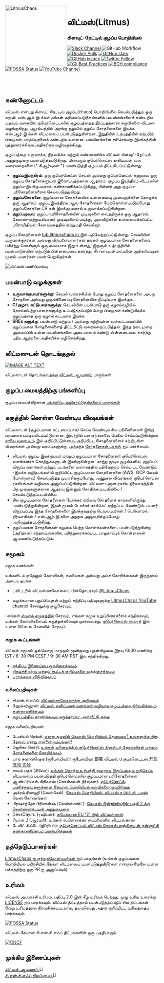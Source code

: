 <img alt="LitmusChaos" src="https://landscape.cncf.io/logos/litmus.svg" width="200" align="left">

# லிட்மஸ்(Litmus)
### கிளவுட்-நேட்டிவ் குழப்ப பொறியியல்

[![Slack Channel](https://img.shields.io/badge/Slack-Join-purple)](https://slack.litmuschaos.io)
![GitHub Workflow](https://github.com/litmuschaos/litmus/actions/workflows/push.yml/badge.svg?branch=master)
[![Docker Pulls](https://img.shields.io/docker/pulls/litmuschaos/chaos-operator.svg)](https://hub.docker.com/r/litmuschaos/chaos-operator)
[![GitHub stars](https://img.shields.io/github/stars/litmuschaos/litmus?style=social)](https://github.com/litmuschaos/litmus/stargazers)
[![GitHub issues](https://img.shields.io/github/issues/litmuschaos/litmus)](https://github.com/litmuschaos/litmus/issues)
[![Twitter Follow](https://img.shields.io/twitter/follow/litmuschaos?style=social)](https://twitter.com/LitmusChaos)
[![CII Best Practices](https://bestpractices.coreinfrastructure.org/projects/3202/badge)](https://bestpractices.coreinfrastructure.org/projects/3202)
[![BCH compliance](https://bettercodehub.com/edge/badge/litmuschaos/litmus?branch=master)](https://bettercodehub.com/)
[![FOSSA Status](https://app.fossa.io/api/projects/git%2Bgithub.com%2Flitmuschaos%2Flitmus.svg?type=shield)](https://app.fossa.io/projects/git%2Bgithub.com%2Flitmuschaos%2Flitmus?ref=badge_shield)
[![YouTube Channel](https://img.shields.io/badge/YouTube-Subscribe-red)](https://www.youtube.com/channel/UCa57PMqmz_j0wnteRa9nCaw)
<br><br><br><br>


## கண்ணோட்டம்

லிட்மஸ் என்பது கிளவுட்-நேட்டிவ் குழப்ப(chaos) பொறியியலை செயல்படுத்தும் ஒரு கருவி. எஸ்.ஆர்.இ.க்கள் தங்கள் வரிசைப்படுத்தல்களில் பலவீனங்களைக் கண்டறிய உதவும் வகையில் குபெர்னெட்டஸில் குழப்பத்தைத் தீர்ப்பதற்கான கருவிகளை லிட்மஸ் வழங்குகிறது. ஆரம்பத்தில் அரங்கு சூழலில் குழப்ப சோதனைகளை இயக்க எஸ்.ஆர்.இ.க்கள் லிட்மஸைப் பயன்படுத்துகின்றன, இறுதியில் உற்பத்தியில் ஏற்படும் பிழைகள், பாதிப்புகளைக் கண்டறிய  உள்ளன. பலவீனங்களை சரிசெய்வது இயக்கத்தின் புத்துணர்ச்சியை அதிகரிக்க வழிவகுக்கிறது.

குழப்பத்தை உருவாக்க, நிர்வகிக்க மற்றும் கண்காணிக்க லிட்மஸ் கிளவுட்-நேட்டிவ் அணுகுமுறை பயன்படுத்தபடுகிறது. பின்வரும் குபெர்னெட்ஸ் தனிப்பயன் வள வரையறைகளை (* சிஆர்டிகள் *) பயன்படுத்தி குழப்பம் திட்டமிடப்பட்டுள்ளது:

- **குழப்பஇயந்திரம்**: ஒரு குபெர்னெட்ஸ் செயலி அல்லது குபெர்னெட்ஸ் கணுவை ஒரு குழப்ப சோதனைகளுடன் இணைப்பதற்கான ஆதாரம். குழப்ப இயந்திரம் லிட்மஸின் குழப்ப-இயக்குபவரால் கண்காணிக்கப்படுகிறது, பின்னர் அது குழப்ப-பரிசோதனைகளைச் செயல்படுத்துகிறது.
- **குழப்பசோதனை**: குழப்பமான சோதனையின் உள்ளமைவு அளவுருக்களை தொகுக்க ஒரு ஆதாரம். குழப்பஇயந்திரம் ஆல் சோதனைகள் மேற்கொள்ளப்படும்போது குழப்பசோதனை CR கள் இயக்குபவரால் உருவாக்கப்படுகின்றன.
- **குழப்பமுடிவு**: குழப்ப-பரிசோதனையின் முடிவுகளை வைத்திருக்க ஒரு ஆதாரம். கேயாஸ்-ஏற்றுமதியாளர் முடிவுகளைப் படித்து, அளவீடுகளை உள்ளமைக்கப்பட்ட ப்ரோமிதியஸ் சேவையகத்தில் ஏற்றுமதி செய்கிறார்.

குழப்ப சோதனைகள் <a href="https://hub.litmuschaos.io" target="_blank"> tub.litmuschaos.io </a> இல் பதிவேற்றப்பட்டுள்ளது. செயலியின் உருவாக்குநர்கள் அல்லது விற்பனையாளர்கள் தங்கள் குழப்பமான சோதனைகளைப் பகிர்ந்து கொள்ளும் ஒரு  மையமாக இது உள்ளது, இதனால் உற்பத்தியில் பயன்பாடுகளின் ஏற்படும் பின்னடைவை தகர்த்து, சீரான பயன்பாட்டினை அதிகரிப்பதன் மூலம்  பயனர்கள் பயன் பெறுகிறார்கள்.

![லிட்மஸ் பணிப்பாய்வு](/images/litmus-arch_1.png)

## பயன்பாடு வழக்குகள்

- **உருவாக்குபவர்களுக்கு**: செயலி வளர்ச்சியின் போது குழப்ப சோதனைகளை அலகு சோதனை அல்லது ஒருங்கிணைப்பு சோதனையின் நீட்டிப்பாக இயக்குக.
- **CI குழாய் கட்டுபவர்களுக்கு**: செயலியின் பயன்பாடு ஒரு குழாய்வழியில் தோல்வியுற்ற பாதைகளுக்கு உட்படுத்தப்படும்போது பிழைகள் கண்டுபிடிக்க குழப்பத்தை ஒரு குழாய் கட்டமாக இயக்க.
- **SREs களுக்கு**: பயன்பாடு மற்றும் / அல்லது சுற்றியுள்ள உள்கட்டமைப்பில் குழப்பமான சோதனைகளைத் திட்டமிட்டு வரையறைப்படுத்தல். இந்த நடைமுறை அமைப்பில் உள்ள பலவீனங்களை அடையாளம் கண்டு, பின்னடைவை தகர்த்து புதிய ஆற்றலை அதிகரிக்க வழிசெய்கிறது.

## லிட்மஸுடன் தொடங்குதல்

[![IMAGE ALT TEXT](/images/maxresdefault.jpg)](https://youtu.be/W5hmNbaYPfM)

லிட்மஸுடன் தொடங்குவதற்கு  <a href="https://docs.litmuschaos.io/docs/next/getstarted.html" target="_blank">லிட்மஸ் ஆவணம்</a> பாருங்கள்

## குழப்ப மையத்திற்கு பங்களிப்பு

குழப்ப மையத்திற்கான <a href="https://github.com/litmuschaos/community-charts/blob/master/CONTRIBUTING.md" target="_blank">பங்களிப்பு வழிகாட்டுதல்களைப் பாருங்கள்</a> 

## கருத்தில் கொள்ள வேண்டிய விஷயங்கள்

லிட்மஸுடன் (குழப்பமான கட்டமைப்பாக) செய்ய வேண்டிய சில பரிசீலனைகள் இங்கு பரவலாக பட்டியலிடப்பட்டுள்ளன. இவற்றில் பல ஏற்கனவே வேலை செய்யப்படுகின்றன
[சாலை வரைபடம்](./ROADMAP.md) இல் குறிப்பிட்டுள்ளபடி.குறிப்பிட்ட சோதனைகளைச் சுற்றியுள்ள விவரங்கள் அல்லது வரம்புகளுக்கு, அந்தந்த [சோதனைகள் டாக்ஸ்](https://docs.litmuschaos.io/docs/pod-delete/) ஐப் பார்க்கவும்.

- லிட்மஸ் குழப்ப இயக்குபவர் மற்றும் குழப்பமான சோதனைகள்  குபெர்னெட்ஸ் வளங்களாக கொத்துக்களுடன் இயங்குகின்றன. காற்று மூடிய சூழல்களில், குழப்பம் விருப்ப வளங்கள் மற்றும் படங்களை வளாகத்தில் பதிவேற்றம் செய்ய பட வேண்டும்
-இயக்க வழிதடங்களில் குறிப்பிட்ட குழப்பமான சோதனைகளை (AWS, GCP மேகம் போன்றவை) செயல்படுத்த முயற்சிக்கும்போது, அணுகல் விவரங்கள் குபெர்னெட்ஸ் ரகசியங்கள் வழியாக அனுப்பப்படுகின்றன. லிட்மஸுடனான ரகசிய நிர்வாகத்தின் பிற முறைகளுக்கான ஆதரவு இன்னும் சோதிக்கப்படவில்லை / செயல்படுத்தப்படவில்லை.
- சில குழப்பமான சோதனைகள் டோக்கர் ஏபியை சோதனைக் காய்களிலிருந்து பயன்படுத்துகின்றன, இதன் மூலம் டோக்கர் சாக்கெட் ஏற்றப்பட வேண்டும். பயனர் விருப்பப்படி இந்த சோதனைகளை இயக்குவதற்கு டெவலப்பர்கள் / டெவொப்ஸ் நிர்வாகிகள் / எஸ்.ஆர்.இ.களை அணுக அனுமதிக்கும்போது அறிவுறுத்தப்படுகிறது.
- குழப்பமான சோதனைகள் சலுகை பெற்ற கொள்கலன்களைப் பயன்படுத்துகின்ற (அரிதான) சந்தர்ப்பங்களில், பரிந்துரைக்கப்பட்ட பாதுகாப்புக் கொள்கைகள் ஆவணப்படுத்தப்படும்.


## சமூகம்

சமூக வளங்கள்:

உங்களிடம் ஏதேனும் கேள்விகள், கவலைகள் அல்லது அம்ச கோரிக்கைகள் இருந்தால் அடைய தயங்க

- ட்விட்டரில் லிட்மஸ்காவோஸைப் பின்தொடரவும் [@LitmusChaos](https://twitter.com/LitmusChaos).

- வழக்கமான புதுப்பிப்புகள் மற்றும் சந்திப்பு பதிவுகளுக்கு [LitmusChaos YouTube channel](https://www.youtube.com/channel/UCa57PMqmz_j0wnteRa9nCaw) சேனலுக்கு குழுசேரவும்.

-எங்கள் [ஸ்லாக் சமூகத்தில்](https://slack.litmuschaos.io/) சேரவும், எங்கள் சமூக உறுப்பினர்களைச் சந்திக்கவும், உங்கள் கேள்விகளையும் கருத்துக்களையும் முன்வைத்து, [குபெர்னெட்ஸ் ஸ்லாக்](https://slack.k8s.io/) இல் உள்ள #litmus சேனலில் சேரவும். 
### சமூக கூட்டங்கள்
லிட்மஸ் சமூகம் ஒவ்வொரு மாதமும் மூன்றாவது புதன்கிழமை இரவு 10:00 மணிக்கு IST / 6: 30 PM CEST / 9: 30 AM PST இல் சந்திக்கிறது.

- [சந்திப்பு இணைப்பை ஒத்திசைக்கவும்](https://zoom.us/j/91358162694)
- [நிகழ்ச்சி நிரல் மற்றும் கூட்டக் குறிப்புகளை ஒத்திசைக்கவும்](https://hackmd.io/a4Zu_sH4TZGeih-xCimi3Q)
- [டிராக்கரை விடுவிக்கவும்](https://github.com/litmuschaos/litmus/milestones)

### வலைப்பதிவுகள்

- சி.என்.சி.எஃப்: [லிட்மஸ்காவோஸுக்கு அறிமுகம்](https://www.cncf.io/blog/2020/08/28/introduction-to-litmuschaos/)
- ஹேக்கர்னூன்: [லிட்மஸ் தனிப்பயன் வளங்கள் வழியாக குழப்பத்தை நிர்வகிக்கவும் கண்காணிக்கவும்](https://hackernoon.com/solid-tips-on-how-to-manage-and-monitor-chaos-via-litmus-custom-resources-5g1s33m9)
- [குழப்பத்தில் காணக்கூடிய கருத்தாய்வு: அளவீட்டு கதை](https://dev.to/ksatchit/observability-considerations-in-chaos-the-metrics-story-6cb)

சமூக வலைப்பதிவுகள்:

- டேனியல் ரெய்ன்: [எனது சூழலில் கேயாஸ் பொறியியல் தேவையா? உங்களுக்கு இது தேவை என்று என்னை நம்புங்கள்!](https://maveric-systems.com/blog/do-i-need-chaos-engineering-on-my-environment-trust-me-you-need-it/)
- ஜெசிகா செர்ரி: [உங்கள் முனையத்தில் குபெர்னெட்ஸ் கிளஸ்டர் தோல்விகள் மற்றும் சோதனைகளை சோதிக்கவும்](https://opensource.com/article/21/6/kubernetes-litmus-chaos)
- யாங் சுவான்ஷெங் (குபேஸ்பியர்): [குபேஸ்பியர் 部署 லிட்மஸ் u குபர்னெட்டஸ் 开启 混沌 实验](https://kubesphere.io/zh/blogs/litmus-kubesphere/)
- சாயம் பதக் (சிவோ): [உங்கள் கொத்து உற்பத்தி தயாராக இருப்பதை உறுதிசெய்ய லிட்மஸைப் பயன்படுத்தி குபெர்னெட்ஸில் குழப்பமான பரிசோதனைகள்](https://www.civo.com/learn/chaos-engineering-kubernetes-litmus)
- ஆண்ட்ரியாஸ் கிரிவாஸ் (கொள்கலன் தீர்வுகள்): [குபெர்னெட்ஸ் பணிச்சுமைகளுக்கான கேயாஸ் பொறியியல் கருவிகளை ஒப்பிடுவது](https://blog.container-solutions.com/comparing-chaos-engineering-tools)
- அக்ரம் ரியாஹி (வெஸ்கேல்): [கேயாஸ் பொறியியல்: லிட்மஸ் ச ous ஸ் டவுஸ் லெஸ் கோணங்கள்](https://blog.wescale.fr/2021/03/11/chaos-engineering-litmus-sous-tous-les-angles/)
- பிரஷாந்தோ பிரியான்ஷு (லென்ஸ்கார்ட்): [கேயாஸ் இன்ஜினியரிங்-பகுதி 2 க்கு லென்ஸ்கார்ட்டின் அணுகுமுறை](https://blog.lenskart.com/lenskarts-approach-to-chaos-engineering-part-2-6290e4f3a74e)
- DevsDay.ru (ரஷியன்): [குபேக்கான் EU '21 இல் லிட்மஸ்காஸ்](https://devsday.ru/blog/details/40746)
- ரியான் பீ (ஆர்மரி): [உங்கள் ஸ்பின்னக்கர் பைப்லைனில் லிட்மஸ்காஸ்](https://www.armory.io/blog/litmuschaos-in-your-spinnaker-pipeline/)
- டேவிட் கில்டே (ஜீப்ரியம்): [குபெர்னெட்டில் லிட்மஸ் கேயாஸ் எஞ்சினுடன் தன்னாட்சி கண்காணிப்பைப் பயன்படுத்துதல்](https://www.zebrium.com/blog/using-autonomous-monitoring-with-litmus-chaos-engine-on-kubernetes)

## தத்தெடுப்பாளர்கள்

<a href="https://github.com/litmuschaos/litmus/blob/master/ADOPTERS.md" target="_blank"> LitmusChaos ஐ ஏற்றுக்கொள்பவர்கள் </a> ஐப் பாருங்கள்
(உங்கள் குழப்பமான பொறியியல் பயிற்சியில் நீங்கள் லிட்மஸைப் பயன்படுத்துகிறீர்கள் என்றால் மேலே உள்ள பக்கத்திற்கு ஒரு PR ஐ அனுப்பவும்)

## உரிமம்

லிட்மஸ் அப்பாச்சி உரிமம், பதிப்பு 2.0 இன் கீழ் உரிமம் பெற்றது. முழு உரிம உரைக்கு [LICENSE](./LICENSE) ஐப் பார்க்கவும். லிட்மஸ் திட்டத்தால் பயன்படுத்தப்படும் சில திட்டங்கள் வேறு உரிமத்தால் நிர்வகிக்கப்படலாம், தயவுசெய்து அதன் குறிப்பிட்ட உரிமத்தைப் பார்க்கவும்.

[![FOSSA Status](https://app.fossa.io/api/projects/git%2Bgithub.com%2Flitmuschaos%2Flitmus.svg?type=large)](https://app.fossa.io/projects/git%2Bgithub.com%2Flitmuschaos%2Flitmus?ref=badge_large)

லிட்மஸ் கேயாஸ் சி.என்.சி.எஃப் திட்டங்களின் ஒரு பகுதியாகும்.



[![CNCF](https://raw.githubusercontent.com/cncf/artwork/master/other/cncf/horizontal/color/cncf-color.png)](https://landscape.cncf.io/)

## முக்கிய இணைப்புகள்

<a href="https://docs.litmuschaos.io">
  லிட்மஸ் ஆவணம் <img src="https://avatars0.githubusercontent.com/u/49853472?s=200&v=4" alt="Litmus Docs" height="15">
</a>
<br>
<a href="https://landscape.cncf.io/selected=litmus">
  சி.என்.சி.எஃப் நிலப்பரப்பு <img src="https://landscape.cncf.io/images/left-logo.svg" alt="Litmus on CNCF Landscape" height="15">
</a>
